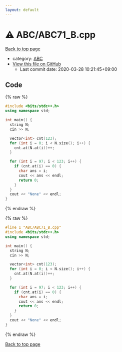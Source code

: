 ```yaml
---
layout: default
---
```


<!-- mathjax config similar to math.stackexchange -->
<script type="text/javascript" async
  src="https://cdnjs.cloudflare.com/ajax/libs/mathjax/2.7.5/MathJax.js?config=TeX-MML-AM_CHTML">
</script>
<script type="text/x-mathjax-config">
  MathJax.Hub.Config({
    TeX: { equationNumbers: { autoNumber: "AMS" }},
    tex2jax: {
      inlineMath: [ ['$','$'] ],
      processEscapes: true
    },
    "HTML-CSS": { matchFontHeight: false },
    displayAlign: "left",
    displayIndent: "2em"
  });
</script>

<script type="text/javascript" src="https://cdnjs.cloudflare.com/ajax/libs/jquery/3.4.1/jquery.min.js"></script>
<script src="https://cdn.jsdelivr.net/npm/jquery-balloon-js@1.1.2/jquery.balloon.min.js" integrity="sha256-ZEYs9VrgAeNuPvs15E39OsyOJaIkXEEt10fzxJ20+2I=" crossorigin="anonymous"></script>
<script type="text/javascript" src="../../assets/js/copy-button.js"></script>
<link rel="stylesheet" href="../../assets/css/copy-button.css" />


# :warning: ABC/ABC71_B.cpp

<a href="../../index.html">Back to top page</a>

* category: <a href="../../index.html#902fbdd2b1df0c4f70b4a5d23525e932">ABC</a>
* <a href="{{ site.github.repository_url }}/blob/master/ABC/ABC71_B.cpp">View this file on GitHub</a>
    - Last commit date: 2020-03-28 10:21:45+09:00




## Code

<a id="unbundled"></a>
{% raw %}
```cpp
#include <bits/stdc++.h>
using namespace std;

int main() {
  string N;
  cin >> N;

  vector<int> cnt(123);
  for (int i = 0; i < N.size(); i++) {
    cnt.at(N.at(i))++;
  }

  for (int i = 97; i < 123; i++) {
    if (cnt.at(i) == 0) {
      char ans = i;
      cout << ans << endl;
      return 0;
    }
  }
  cout << "None" << endl;
}
```
{% endraw %}

<a id="bundled"></a>
{% raw %}
```cpp
#line 1 "ABC/ABC71_B.cpp"
#include <bits/stdc++.h>
using namespace std;

int main() {
  string N;
  cin >> N;

  vector<int> cnt(123);
  for (int i = 0; i < N.size(); i++) {
    cnt.at(N.at(i))++;
  }

  for (int i = 97; i < 123; i++) {
    if (cnt.at(i) == 0) {
      char ans = i;
      cout << ans << endl;
      return 0;
    }
  }
  cout << "None" << endl;
}

```
{% endraw %}

<a href="../../index.html">Back to top page</a>

